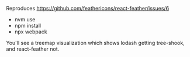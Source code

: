 Reproduces https://github.com/feathericons/react-feather/issues/6

- nvm use
- npm install
- npx webpack

You'll see a treemap visualization which shows lodash getting tree-shook, and react-feather not.
